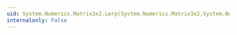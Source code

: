 ```yaml
---
uid: System.Numerics.Matrix3x2.Lerp(System.Numerics.Matrix3x2,System.Numerics.Matrix3x2,System.Single)
internalonly: False
---
```

